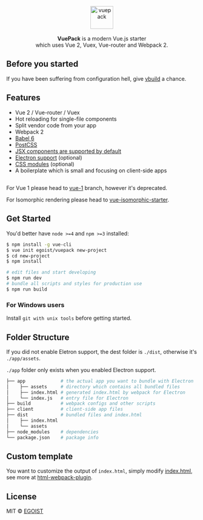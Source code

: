 <p align="center">
  <img src="http://ww4.sinaimg.cn/large/a15b4afegw1f6k20fb3p5j205o05ogli" alt="vuepack" width="60">
  <br><br><strong>VuePack</strong> is a modern Vue.js starter <br>which uses Vue 2, Vuex, Vue-router and Webpack 2.
</p>

## Before you started

If you have been suffering from configuration hell, give [vbuild](https://github.com/egoist/vbuild) a chance.

## Features

- Vue 2 / Vue-router / Vuex
- Hot reloading for single-file components
- Split vendor code from your app
- Webpack 2
- [Babel 6](/docs/babel.md)
- [PostCSS](/docs/postcss.md)
- [JSX components are supported by default](/docs/jsx.md)
- [Electron support](/docs/electron.md) (optional)
- [CSS modules](/docs/css-modules.md) (optional)
- A boilerplate which is small and focusing on client-side apps

<h2></h2>

For Vue 1 please head to [vue-1](https://github.com/egoist/vuepack/tree/vue-1) branch, however it's deprecated.

For Isomorphic rendering please head to [vue-isomorphic-starter](https://github.com/egoist/vue-isomorphic-starter).

## Get Started

You'd better have `node >=4` and `npm >=3` installed:

```bash
$ npm install -g vue-cli
$ vue init egoist/vuepack new-project
$ cd new-project
$ npm install

# edit files and start developing
$ npm run dev
# bundle all scripts and styles for production use
$ npm run build
```

### For Windows users

Install `git with unix tools` before getting started.

## Folder Structure

If you did not enable Eletron support, the dest folder is `./dist`, otherwise it's `./app/assets`. 

`./app` folder only exists when you enabled Electron support.

```bash
├── app             # the actual app you want to bundle with Electron
│    ├── assets     # directory which contains all bundled files
│    ├── index.html # generated index.html by webpack for Electron
│    └── index.js   # entry file for Electron
├── build           # webpack configs and other scripts
├── client          # client-side app files
├── dist            # bundled files and index.html
│    ├── index.html
│    └── assets    
├── node_modules    # dependencies
└── package.json    # package info
```

## Custom template

You want to customize the output of `index.html`, simply modify [index.html](https://github.com/egoist/vuepack/blob/master/template/build/index.html), see more at [html-webpack-plugin](https://github.com/ampedandwired/html-webpack-plugin).

## License

MIT &copy; [EGOIST](https://github.com/egoist)
